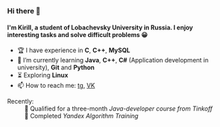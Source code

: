 ### Hi there 👋

#### I'm Kirill, a student of Lobachevsky University in Russia. I enjoy interesting tasks and solve difficult problems 😀

- 🏆 I have experience in **C**, **C++**, **MySQL**
- 🌱 I’m currently learning **Java**, **C++**, **C#** (Application development in university), **Git** and **Python**
- ⏳ Exploring **Linux**
- 📫 How to reach me: [tg](https://t.me/hemrys1), [VK](https://vk.com/emrys58)

<dl>
  <dt>Recently:</dt>
    <dd>🥇 Qualified for a three-month <em>Java-developer course from Tinkoff</em></dd>
    <dd>🥇 Completed <em>Yandex Algorithm Training</em></dd>
</dl>
